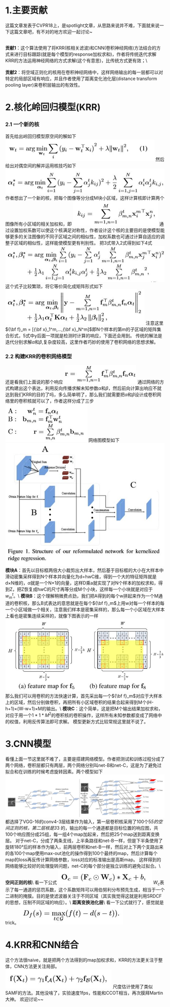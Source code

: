 ﻿# 1.主要贡献
这篇文章发表于CVPR18上，是spotlight文章，从思路来说并不难，下面就来说一下这篇文章吧，有不对的地方欢迎一起讨论~ 
 
<br />**贡献1**：这个算法使用了将KRR(核相关滤波)和CNN(卷积神经网络)方法结合的方式来进行目标跟踪(就是每个模型的response加权求和)，作者将传统迭代求解KRR的方法运用神经网络的方式求解(这个有意思)，比传统方式更有效；\\  
<br />**贡献2**：将空域正则化的核用在卷积神经网络中，这样网络输出的每一层都可以对特定的局部区域有响应，并且作者使用了距离变化池化层(distance transform pooling layer)来卷积层输出的有效性。
# 2.核化岭回归模型(KRR)
### 2.1 一个新的核

首先给出岭回归模型原空间的解如下
![1](/img/20180421/1.jpg)
然后给出对偶空间的解并运用核技巧如下
![2](/img/20180421/2.jpg)
作者想出了一个新的核，把每个图像等分分成M块小区域，这样计算核即计算两个图像所有小区域的相关加权和，即
![3](/img/20180421/3.jpg)
通过设置加权系数可以使这个核满足对称性，作者设计这个核的主要目的是使模型能够更多的关注图像的不同子区域之间的相似性，加权系数也可通过计算自适应的调整子区域的相似性，这样能使模型更有判别性。
把3式带入2式得到如下4式
![4](/img/20180421/4.jpg)
这个式子比较繁琐，将它等价简化成矩阵形式如下
![5](/img/20180421/5.jpg)
注意这里
${\bf f}_m = [{\bf x}_1^m,...,{\bf x}_N^m]$即N个样本的第m的子区域的矩阵集合形式，5式中y后面一项就是检测时计算的响应，下面还会用到。
传统的解法是迭代分别求解$\alpha$和$\beta$,复杂度较高，这里作者巧妙的使用了卷积网络的思想求解。


### 2.2 构建KRR的卷积网络模型
还是看我们上面说的那个响应
![6](/img/20180421/6.jpg)
通过网络的方式构建出这个表达，利用反向传播求解未知参数$\alpha$和$\beta$，然后前向计算出响应不就达到我们KRR的目的了吗，多么简单明了，那么我们就需要把$\alpha$和$\beta$设计成卷积网络里的卷积核就可以了，作者这样分成了三步
![7](/img/20180421/7.jpg)
网络图模型如下
![8](/img/20180421/8.jpg)
**模块A**：首先以目标框两倍大小裁剪出大样本，然后基于目标框的大小在大样本中滑动密集采样得到N个样本并向量化为d=h*w*C维，得到一个大的特征矩阵就是d×N维的，$\alpha$就是一个N×1的向量，这样D乘a就实现了对N个样本的加权求和，得到Z，把Z恢复成h*w*C的尺寸再等分成M个小块，这样每一个小块就是对应于$w_m^t$。\\
**模块B**：这个理解稍微费点劲，我们把A得到的每个w拼起来作为一个M通道的卷积核，那么B式表达的意思就是在每个${\bf f}_m$上用w对每一个样本的每一个小区域做一个相关，注意我们样本是密集采样的，那么每一个小区域在大样本上看也是密集连续采样的，就像下图表示的一样
![9](/img/20180421/9.jpg)
那么我们可以用卷积的方法快速计算，首先采出每一个${\bf f}_m$对应于大样本上的区域，然后分别做卷积，再把所有小区域卷积的结果合起来得到M个(H-h+1)×(W-w+1)×M的输出。\\
**模块C**：这个简单，这是把M个输出结果加权求和，对应于用一个$1*1*M^2$的卷积核的卷积操作，这样所有未知参数都变成了网络中的权值，利用反传算法即可求解。
模型更新方式比较常规这里就不说了。


# 3.CNN模型
看懂上面一节这里就不难了，主要是搭建网络模型。作者把测试和训练过程分成了两个网络，卷积层都只有两层，两个网络分别叫net-B和net-C，这是为了避免过拟合和在训练的时候考虑旋转因素。两个模型如下
![10](/img/20180421/10.jpg)
都选择了VGG-16的conv4-3层结果作为输入，第一层卷积核采用了100个5*5的空间正则的核，第二层核是3*3 的，输出的每一个通道都是目标位置的响应图，共100个响应图分成25组，每一组4个map加起来，然后把25个map送到距离变换层。
对于net-C，分成了两条支线，上半条路径和net-B一样，但是下半条使用了旋转180°后的样本作为输入，前两层卷积和net-B一样，然后对上下两个支路出来的各100个map使用max-out池化的操作得到100个最终的map，然后计算每个map的loss再反传计算网络参数，loss对应的标准输出是高斯map。
这样得到的网络能够比较好的处理旋转问题，net-C的每个部分是独立训练的避免过拟合。\\
**空间正则的核**\\
看一下公式
![11](/img/20180421/11.jpg)
$W_c$表示了每一通道的惩罚系数，这个系数矩阵可以用伯努利分布预先生成，相当于一个二进制的掩膜。目的是使滤波器关注于不同区域（其实我觉得这就是利用SRDCF的思想，压制不同区域的响应）。\\
**距离变换池化层**\\
看一下公式就行了，感觉就是trick。
![12](/img/20180421/12.jpg)

# 4.KRR和CNN结合
这个方法很naive，就是把两个方法得到的map加权求和，KRR的方法更关注于整体，CNN方法更关注局部。
![13](/img/20180421/13.jpg)
尺度估计使用了类似SAMF的方法。其他没啥了，实验速度1fps，性能和CCOT相当，再次膜拜Martin大神。
欢迎讨论~~
